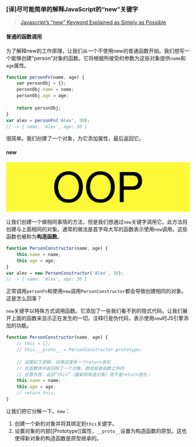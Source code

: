### [译]尽可能简单的解释JavaScript的“new”关键字

> [Javascript’s “new” Keyword Explained as Simply as Possible](https://codeburst.io/javascripts-new-keyword-explained-as-simply-as-possible-fec0d87b2741)

#### 普通的函数调用

为了解释new的工作原理，让我们从一个不使用new的普通函数开始。我们想写一个能够创建“person”对象的函数。它将根据所接受的参数为这些对象提供`name`和`age`属性。

```javascript
function personFn(name, age) {
    var personObj = {};
    personObj.name = name;
    personObj.age = age;
    
    return personObj;
}
var alex = personFn('Alex', 30);
// -> { name: 'Alex', age: 30 }
```

很简单。我们创建了一个对象，为它添加属性，最后返回它。

#### new

![object_oriented_programming.png](../../img/html_css_js/object_oriented_programming.png)

让我们创建一个做相同事情的方法，但是我们想通过`new`关键字调用它。此方法将创建与上面相同的对象。通常的做法是首字母大写的函数表示使用`new`调用。这些函数也被称为**构造函数**。

```javascript
function PersonConstructor(name, age) {
    this.name = name;
    this.age = age;
}
var alex = new PersonConstructor('Alex', 30);
// -> { name: 'Alex', age: 30 }
```

正常调用`personFn`和使用`new`调用`PersonConstructor`都会导致创建相同的对象。这是怎么回事？

`new`关键字以特殊方式调用函数。它添加了一些我们看不到的隐式代码。让我们展开上面的函数来显示正在发生的一切。注释行是伪代码，表示使用`new`时JS引擎添加的功能。

```JavaScript
function PersonConstructor(name, age) {
    // this = {};
    // this.__proto__ = PersonConstructor.prototype;
    
    // 设置如下逻辑: 如果这里有一个return语句
    // 在函数体中返回除了一个对象，数组或者函数之外的
    // 任意东西：返回“this”（最新的构造对象）而不是return语句；
    this.name = name;
    this.age = age;
    // return this;
}
```

让我们把它分解一下。`new`：

1. 创建一个新的对象并将其绑定到`this`关键字。
2. 设置对象的内部[[Prototype]]属性，`__proto__`设置为构造函数的原型。这也使得新对象的构造函数是原型继承的。
